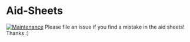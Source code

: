 # Aid-Sheets
[![Maintenance](https://img.shields.io/badge/Maintained%3F-no-red.svg)](https://bitbucket.org/lbesson/ansi-colors)
Please file an issue if you find a mistake in the aid sheets!
Thanks :)
